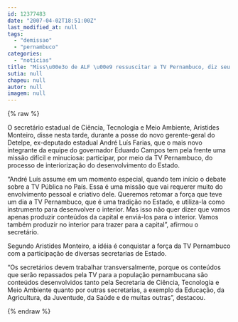 ```yaml
---
id: 12377483
date: "2007-04-02T18:51:00Z"
last_modified_at: null
tags:
  - "demissao"
  - "pernambuco"
categories:
  - "noticias"
title: "Miss\u00e3o de ALF \u00e9 ressuscitar a TV Pernambuco, diz seu chefe"
sutia: null
chapeu: null
autor: null
imagem: null
---
```

{% raw %}
<p><P>O secretário estadual de Ciência, Tecnologia e Meio Ambiente, Aristides Monteiro, disse nesta tarde, durante a posse do novo gerente-geral do Detelpe, ex-deputado estadual André Luís Farias, que o mais novo integrante da equipe do governador Eduardo Campos tem pela frente uma missão difícil e minuciosa: participar, por meio da TV Pernambuco, do processo de interiorização do desenvolvimento do Estado. </P></p>
<p><P>“André Luís assume em um momento especial, quando tem início o debate sobre a TV Pública no País. Essa é uma missão que vai requerer muito do envolvimento pessoal e criativo dele. Queremos retomar a força que teve um dia a TV Pernambuco, que é uma tradição no Estado, e utiliza-la como instrumento para desenvolver o interior. Mas isso não quer dizer que vamos apenas produzir conteúdos da capital e enviá-los para o interior. Vamos também produzir no interior para trazer para a capital”, afirmou o secretário. </P></p>
<p><P>Segundo Aristides Monteiro, a idéia é conquistar a força da TV Pernambuco com a participação de diversas secretarias de Estado. </P></p>
<p><P>“Os secretários devem trabalhar transversalmente, porque os conteúdos que serão repassados pela TV para a população pernambucana são conteúdos desenvolvidos tanto pela Secretaria de Ciência, Tecnologia e Meio Ambiente quanto por outras secretarias, a exemplo da Educação, da Agricultura, da Juventude, da Saúde e de muitas outras”, destacou.</P> </p>
{% endraw %}
